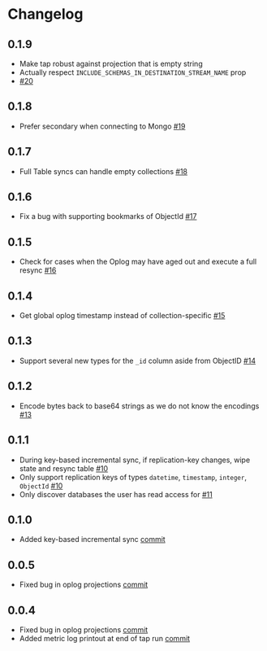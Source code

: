 # Changelog

## 0.1.9
  * Make tap robust against projection that is empty string
  * Actually respect `INCLUDE_SCHEMAS_IN_DESTINATION_STREAM_NAME` prop
  * [#20](https://github.com/singer-io/tap-mongodb/pull/20)

## 0.1.8
  * Prefer secondary when connecting to Mongo [#19](https://github.com/singer-io/tap-mongodb/pull/19)

## 0.1.7
  * Full Table syncs can handle empty collections [#18](https://github.com/singer-io/tap-mongodb/pull/18)

## 0.1.6
  * Fix a bug with supporting bookmarks of ObjectId [#17](https://github.com/singer-io/tap-mongodb/pull/17)

## 0.1.5
  * Check for cases when the Oplog may have aged out and execute a full resync [#16](https://github.com/singer-io/tap-mongodb/pull/16)

## 0.1.4
  * Get global oplog timestamp instead of collection-specific [#15](https://github.com/singer-io/tap-mongodb/pull/15)

## 0.1.3
  * Support several new types for the `_id` column aside from ObjectID [#14](https://github.com/singer-io/tap-mongodb/pull/14)

## 0.1.2
  * Encode bytes back to base64 strings as we do not know the encodings [#13](https://github.com/singer-io/tap-mongodb/pull/13)

## 0.1.1
  * During key-based incremental sync, if replication-key changes, wipe state and resync table [#10](https://github.com/singer-io/tap-mongodb/pull/10)
  * Only support replication keys of types `datetime`, `timestamp`, `integer`, `ObjectId` [#10](https://github.com/singer-io/tap-mongodb/pull/10)
  * Only discover databases the user has read access for [#11](https://github.com/singer-io/tap-mongodb/pull/11)

## 0.1.0
 * Added key-based incremental sync [commit](https://github.com/singer-io/tap-mongodb/commit/b618b11d91e111680f70b402c6e94c9bf40c7b8f)
 
## 0.0.5
 * Fixed bug in oplog projections [commit](https://github.com/singer-io/tap-mongodb/commit/b400836678440499d4a15fb7d5b0a40a13e3342e)

## 0.0.4
 * Fixed bug in oplog projections [commit](https://github.com/singer-io/tap-mongodb/commit/527287e69661e9dbce3f05696b269025d0fc4034)
 * Added metric log printout at end of tap run [commit](https://github.com/singer-io/tap-mongodb/commit/d0403d82028b1dcc9ba306b52b2103ef00188b7d)

